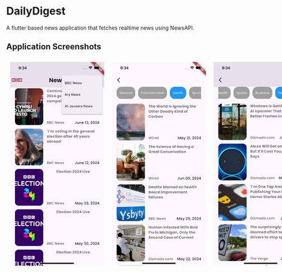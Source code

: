 # DailyDigest

A flutter based news application that fetches realtime news using NewsAPI.

## Application Screenshots
<style>
    img{
        padding: 10px;
    }
</style>
<div style="display: flex;">
<img src="screenshots/ss1.png" width="250">
<img src="screenshots/ss2.png" width="250">
<img src="screenshots/ss3.png" width="250">
</div>